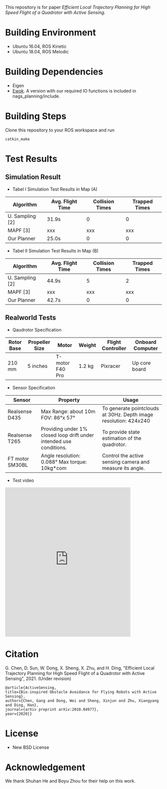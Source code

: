 This repository is for paper *Efficient Local Trajectory Planning for High Speed Flight of a Quadrotor with Active Sensing*.
# Building Environment
- Ubuntu 16.04, ROS Kinetic
- Ubuntu 18.04, ROS Melodic
# Building Dependencies
- Eigen
- [Ewok](https://github.com/VladyslavUsenko/ewok/tree/master/ewok_ring_buffer/include/ewok). A version with our required IO functions is included in nags_planning/include.
# Building Steps
Clone this repository to your ROS workspace and run
```
catkin_make
```
# Test Results
## Simulation Result
- Tabel I Simulation Test Results in Map (A)

| Algorithm       | Avg. Flight Time | Collision Times | Trapped Times |
|-----------------|------------------|-----------------|---------------|
| U. Sampling [2] | 31.9s            | 0               | 0             |
| MAPF [3]        | xxx              | xxx             | xxx           |
| Our Planner     | 25.0s            | 0               | 0             |

- Tabel II Simulation Test Results in Map (B) 

| Algorithm       | Avg. Flight Time | Collision Times | Trapped Times |
|-----------------|------------------|-----------------|---------------|
| U. Sampling [2] | 44.9s            | 5               | 2             |
| MAPF [3]        | xxx              | xxx             | xxx           |
| Our Planner     | 42.7s            | 0               | 0             |

## Realworld Tests
- Qaudrotor Specification

| Rotor Base | Propeller Size | Motor           | Weight | Flight Controller | Onboard Computer |
|------------|----------------|-----------------|--------|-------------------|------------------|
| 210 mm     | 5 inches       | T-motor F40 Pro | 1.2 kg | Pixracer          | Up core board    |

- Sensor Specification

| Sensor          | Property                                                             | Usage                                                            |
|-----------------|----------------------------------------------------------------------|------------------------------------------------------------------|
| Realsense D435  | Max Range: about 10m FOV: 86°x 57°                                   | To generate pointclouds at 30Hz. Depth image resolution: 424x240 |
| Realsense T265  | Providing under 1% closed  loop drift under intended use conditions. | To provide state estimation of the quadrotor.                    |
| FT motor SM30BL | Angle resolution: 0.088° Max torque: 10kg*com                        | Control the active sensing camera and measure its angle.         |

- Test video

<iframe width="80%" height="480" src="https://www.youtube.com/embed/zgIZDW39KJs" frameborder="0" allow="accelerometer; autoplay; clipboard-write; encrypted-media; gyroscope; picture-in-picture" allowfullscreen></iframe>

# Citation
G. Chen, D. Sun, W. Dong, X. Sheng, X. Zhu, and H. Ding, "Efficient Local Trajectory Planning for High Speed Flight of a Quadrotor with Active Sensing", 2021. (Under revision)

```
@article{ActiveSensing,
title={Bio-inspired Obstacle Avoidance for Flying Robots with Active Sensing},
author={Chen, Gang and Dong, Wei and Sheng, Xinjun and Zhu, Xiangyang and Ding, Han},
journal={arXiv preprint arXiv:2010.04977},
year={2020}}
```

# License
+ New BSD License 

# Acknowledgement
We thank Shuhan He and Boyu Zhou for their help on this work.
